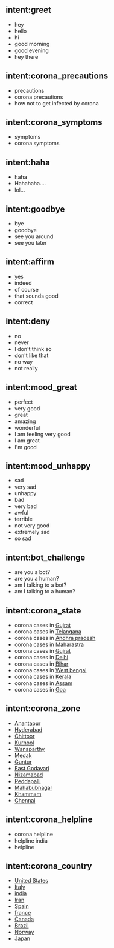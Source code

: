## intent:greet
- hey
- hello
- hi
- good morning
- good evening
- hey there

## intent:corona_precautions
- precautions
- corona precautions
- how not to get infected by corona

## intent:corona_symptoms
- symptoms
- corona symptoms

## intent:haha
- haha
- Hahahaha....
- lol...

## intent:goodbye
- bye
- goodbye
- see you around
- see you later

## intent:affirm
- yes
- indeed
- of course
- that sounds good
- correct

## intent:deny
- no
- never
- I don't think so
- don't like that
- no way
- not really

## intent:mood_great
- perfect
- very good
- great
- amazing
- wonderful
- I am feeling very good
- I am great
- I'm good

## intent:mood_unhappy
- sad
- very sad
- unhappy
- bad
- very bad
- awful
- terrible
- not very good
- extremely sad
- so sad

## intent:bot_challenge
- are you a bot?
- are you a human?
- am I talking to a bot?
- am I talking to a human?

## intent:corona_state
- corona cases in [Gujrat](state)
- corona cases in [Telangana](state)
- corona cases in [Andhra pradesh](state)
- corona cases in [Maharastra](state)
- corona cases in [Gujrat](state)
- corona cases in [Delhi](state)
- corona cases in [Bihar](state)
- corona cases in [West bengal](state)
- corona cases in [Kerala](state)
- corona cases in [Assam](state)
- corona cases in [Goa](state)

## intent:corona_zone
- [Anantapur](district)
- [Hyderabad](district)
- [Chittoor](district)
- [Kurnool](district)
- [Wanaparthy](district)
- [Medak](district)
- [Guntur](district)
- [East Godavari](district)
- [Nizamabad](district)
- [Peddapalli](district)
- [Mahabubnagar](district)
- [Khammam](district)
- [Chennai](district)

## intent:corona_helpline
- corona helpline
- helpline india
- helpline

## intent:corona_country
- [United States](country)
- [Italy](country)
- [india](country)
- [Iran](country)
- [Spain](country)
- [france](country)
- [Canada](country)
- [Brazil](country)
- [Norway](country)
- [Japan](country)

